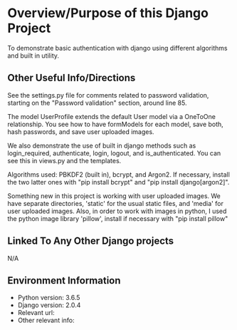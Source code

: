 # Overview/Purpose of this Django Project
To demonstrate basic authentication with django using different algorithms and built in utility.

## Other Useful Info/Directions
See the settings.py file for comments related to password validation, starting on the "Password validation" section, around line 85.

The model UserProfile extends the default User model via a OneToOne relationship. You see how to have formModels for each model, save both, hash passwords, and save user uploaded images.

We also demonstrate the use of built in django methods such as login_required, authenticate, login, logout, and is_authenticated. You can see this in views.py and the templates.

Algorithms used: PBKDF2 (built in), bcrypt, and Argon2. If necessary, install the two latter ones with "pip install bcrypt" and "pip install django[argon2]".

Something new in this project is working with user uploaded images. We have separate directories, 'static' for the usual static files, and 'media' for user uploaded images. Also, in order to work with images in python, I used the python image library 'pillow', install if necessary with "pip install pillow"

## Linked To Any Other Django projects
N/A


## Environment Information
* Python version: 3.6.5
* Django version: 2.0.4
* Relevant url:
* Other relevant info:
